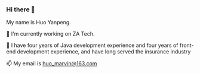 ### Hi there 👋

My name is Huo Yanpeng.


🔭 I'm currently working on ZA Tech.

🌱 I have four years of Java development experience and four years of front-end development experience, and have long served the insurance industry

📫 My email is huo_marvin@163.com

